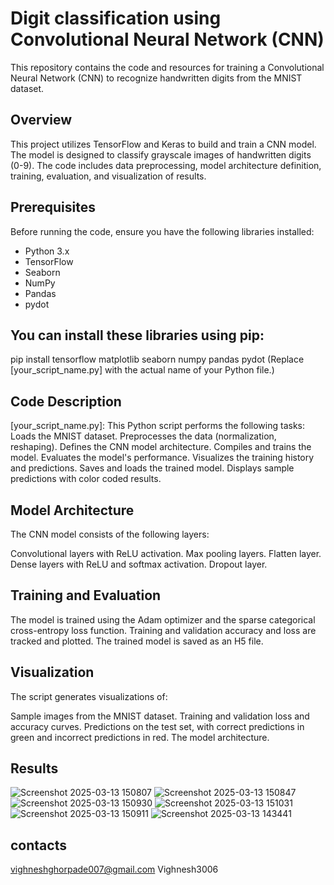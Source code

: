 # Digit classification using Convolutional Neural Network (CNN)

This repository contains the code and resources for training a Convolutional Neural Network (CNN) to recognize handwritten digits from the MNIST dataset.

## Overview

This project utilizes TensorFlow and Keras to build and train a CNN model. The model is designed to classify grayscale images of handwritten digits (0-9). The code includes data preprocessing, model architecture definition, training, evaluation, and visualization of results.

## Prerequisites

Before running the code, ensure you have the following libraries installed:

-   Python 3.x
-   TensorFlow
-   Seaborn
-   NumPy
-   Pandas
-   pydot

## You can install these libraries using pip:

pip install tensorflow matplotlib seaborn numpy pandas pydot
(Replace [your_script_name.py] with the actual name of your Python file.)

## Code Description
[your_script_name.py]: This Python script performs the following tasks:
Loads the MNIST dataset.
Preprocesses the data (normalization, reshaping).
Defines the CNN model architecture.
Compiles and trains the model.
Evaluates the model's performance.
Visualizes the training history and predictions.
Saves and loads the trained model.
Displays sample predictions with color coded results.

## Model Architecture
The CNN model consists of the following layers:

Convolutional layers with ReLU activation.
Max pooling layers.
Flatten layer.
Dense layers with ReLU and softmax activation.
Dropout layer.

## Training and Evaluation
The model is trained using the Adam optimizer and the sparse categorical cross-entropy loss function. Training and validation accuracy and loss are tracked and plotted. The trained model is saved as an H5 file.

## Visualization
The script generates visualizations of:

Sample images from the MNIST dataset.
Training and validation loss and accuracy curves.
Predictions on the test set, with correct predictions in green and incorrect predictions in red.
The model architecture.

## Results
![Screenshot 2025-03-13 150807](https://github.com/user-attachments/assets/364b8a61-a808-4393-a276-e48bb2abd696)
![Screenshot 2025-03-13 150847](https://github.com/user-attachments/assets/c7f3e598-15f3-4994-a245-15d9ca05bf2f)
![Screenshot 2025-03-13 150930](https://github.com/user-attachments/assets/35d66bf5-c74c-4268-b65e-80e25b49ec0d)
![Screenshot 2025-03-13 151031](https://github.com/user-attachments/assets/d30a3c6d-6c79-4ebc-a62a-fa97e48baf97)
![Screenshot 2025-03-13 150911](https://github.com/user-attachments/assets/eb4bfdf3-5884-45cd-ac08-ea81debb2ca9)
![Screenshot 2025-03-13 143441](https://github.com/user-attachments/assets/76e51e0f-1868-4993-b9c2-018500b871e6)

## contacts
vighneshghorpade007@gmail.com
Vighnesh3006




